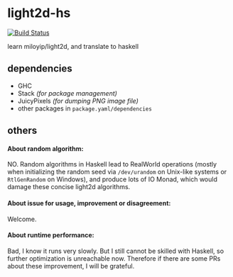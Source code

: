 # light2d-hs

[![Build Status](https://travis-ci.com/PragmaTwice/light2d-hs.svg?branch=master)](https://travis-ci.com/PragmaTwice/light2d-hs)

learn miloyip/light2d, and translate to haskell

## dependencies

- GHC
- Stack *(for package management)*
- JuicyPixels *(for dumping PNG image file)*
- other packages in `package.yaml/dependencies`

## others

#### About random algorithm: 
NO. Random algorithms in Haskell lead to RealWorld operations (mostly when initializing the random seed via `/dev/urandom` on Unix-like systems or `RtlGenRandom` on Windows), and produce lots of IO Monad, which would damage these concise light2d algorithms.

#### About issue for usage, improvement or disagreement:
Welcome.

#### About runtime performance:
Bad, I know it runs very slowly. But I still cannot be skilled with Haskell, so further optimization is unreachable now. Therefore if there are some PRs about these improvement, I will be grateful.
